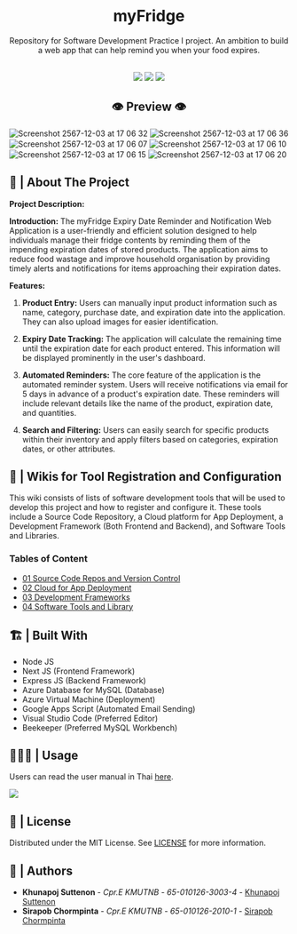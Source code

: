 <br/>
<p align="center">
  <h1 align="center">myFridge</h1>

  <p align="center">
    Repository for Software Development Practice I project. An ambition to build a web app that can help remind you when your food expires.
    <br/>
    <br/>
  </p>
</p>

<p align="center">
    <img src="https://img.shields.io/github/contributors/NickKhunapoj/myFridge?color=dark-green"> <img src="https://img.shields.io/github/stars/NickKhunapoj/myFridge?style=social"> <img src="https://img.shields.io/github/license/NickKhunapoj/myFridge">

<p align="center">
  <h2 align="center">👁️ Preview 👁️</h2>
  <img align="center" alt="Screenshot 2567-12-03 at 17 06 32" src="https://github.com/user-attachments/assets/8d3bd13d-8fa4-4457-8c12-125f3cc24eab">
  <img align="center" alt="Screenshot 2567-12-03 at 17 06 36" src="https://github.com/user-attachments/assets/6ba85792-84bf-4118-a0e2-8a59f5323aad">
  <img align="center" alt="Screenshot 2567-12-03 at 17 06 07" src="https://github.com/user-attachments/assets/1230639d-50fa-4f3a-9679-bacacf7dd4b2">
  <img align="center" alt="Screenshot 2567-12-03 at 17 06 10" src="https://github.com/user-attachments/assets/f8a76bd1-6221-4c2c-8c83-f982a5f75f34">
  <img align="center" alt="Screenshot 2567-12-03 at 17 06 15" src="https://github.com/user-attachments/assets/489b223d-e119-423d-bcd3-b9f7c1309a30">
  <img align="center" alt="Screenshot 2567-12-03 at 17 06 20" src="https://github.com/user-attachments/assets/eca3661c-2b01-4106-9e0a-391822cd9675">

## 📌 | About The Project

**Project Description:**

**Introduction:**
The myFridge Expiry Date Reminder and Notification Web Application is a user-friendly and efficient solution designed to help individuals manage their fridge contents by reminding them of the impending expiration dates of stored products. The application aims to reduce food wastage and improve household organisation by providing timely alerts and notifications for items approaching their expiration dates.

**Features:**

1. **Product Entry:**
   Users can manually input product information such as name, category, purchase date, and expiration date into the application. They can also upload images for easier identification.

2. **Expiry Date Tracking:**
   The application will calculate the remaining time until the expiration date for each product entered. This information will be displayed prominently in the user's dashboard.

3. **Automated Reminders:**
   The core feature of the application is the automated reminder system. Users will receive notifications via email for 5 days in advance of a product's expiration date. These reminders will include relevant details like the name of the product, expiration date, and quantities.

4. **Search and Filtering:**
   Users can easily search for specific products within their inventory and apply filters based on categories, expiration dates, or other attributes.

## 🧾 | Wikis for Tool Registration and Configuration

This wiki consists of lists of software development tools that will be used to develop this project and how to register and configure it. These tools include a Source Code Repository, a Cloud platform for App Deployment, a Development Framework (Both Frontend and Backend), and Software Tools and Libraries.

### Tables of Content

* [01 Source Code Repos and Version Control](https://github.com/NickKhunapoj/myFridge/wiki/01-Source-Code-Repos-and-Version-Control)
* [02 Cloud for App Deployment](https://github.com/NickKhunapoj/myFridge/wiki/02-Cloud-for-App-Deployment)
* [03 Development Frameworks](https://github.com/NickKhunapoj/myFridge/wiki/03-Development-Frameworks)
* [04 Software Tools and Library](https://github.com/NickKhunapoj/myFridge/wiki/04-Software-Tools-and-Library)

## 🏗️ | Built With

- Node JS
- Next JS (Frontend Framework)
- Express JS (Backend Framework)
- Azure Database for MySQL (Database)
- Azure Virtual Machine (Deployment)
- Google Apps Script (Automated Email Sending)
- Visual Studio Code (Preferred Editor)
- Beekeeper (Preferred MySQL Workbench)

## 🧑🏼‍💻 | Usage

Users can read the user manual in Thai [here](https://kmutnbacth-my.sharepoint.com/:b:/g/personal/s6501012630034_kmutnb_ac_th/EYvtqLk4DQRFv-_01YBCDDIBDRUUMFn85sZgED1hineHHw?e=WcrNo6).

<img align="center" src="https://github.com/NickKhunapoj/myFridge/assets/93870412/1af7bab8-7905-476c-bb20-081f09ba23fc">

## 🪪 | License

Distributed under the MIT License. See [LICENSE](https://github.com/NickKhunapoj/myFridge/blob/main/LICENSE.md) for more information.

## 👫 | Authors

* **Khunapoj Suttenon** - *Cpr.E KMUTNB* - *65-010126-3003-4* - [Khunapoj Suttenon](https://github.com/NickKhunapoj)
* **Sirapob Chormpinta** - *Cpr.E KMUTNB* - *65-010126-2010-1* - [Sirapob Chormpinta](https://github.com/MisterSirch)

